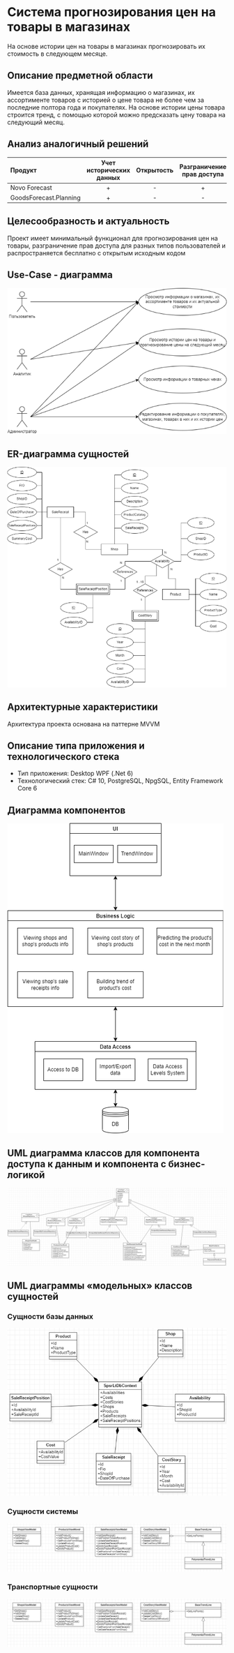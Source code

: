 # Система прогнозирования цен на товары в магазинах
На основе истории цен на товары в магазинах прогнозировать их стоимость в следующем месяце.

## Описание предметной области
Имеется база данных, хранящая информацию о магазинах, их ассортименте товаров с историей о цене товара не более чем за последние полтора года и покупателях. На основе истории цены товара строится тренд, с помощью которой можно предсказать цену товара на следующий месяц.

## Анализ аналогичный решений

Продукт | Учет исторических данных | Открытость | Разграничение прав доступа
:-------|:------------------------:|:----------:|:-------------------------:
Novo Forecast |+|-|+
GoodsForecast.Planning |+|-|-

## Целесообразность и актуальность
Проект имеет минимальный функционал для прогнозирования цен на товары, разграничение прав доступа для разных типов пользователей и распространяется бесплатно с открытым исходным кодом

## Use-Case - диаграмма
![](/docs/imgs/use_case.drawio.png)

## ER-диаграмма сущностей
![](/docs/imgs/ER.drawio.png)

## Архитектурные характеристики
Архитектура проекта основана на паттерне MVVM

## Описание типа приложения и технологического стека
* Тип приложения: Desktop WPF (.Net 6)
* Технологический стек: C# 10, PostgreSQL, NpgSQL, Entity Framework Core 6

## Диаграмма компонентов
![](/docs/imgs/HighComponents.drawio.png)

## UML диаграмма классов для компонента доступа к данным и компонента с бизнес-логикой
![](/docs/imgs/DABL.png)

## UML диаграммы «модельных» классов сущностей

### Сущности базы данных
![](/docs/imgs/ModelClassesDB.png)

### Сущности системы
![](/docs/imgs/SysClasses.png)

### Транспортные сущности
![](/docs/imgs/SysClasses.png)
